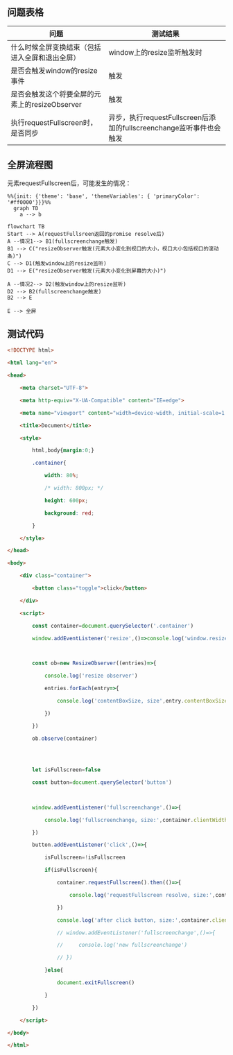 ## 问题表格
| 问题                                           | 测试结果 |
| ---------------------------------------------- | -------- |
| 什么时候全屏变换结束（包括进入全屏和退出全屏）                           |   window上的resize监听触发时       |
| 是否会触发window的resize事件                   | 触发     |
| 是否会触发这个将要全屏的元素上的resizeObserver | 触发     |
| 执行requestFullscreen时，是否同步                                               |    异步，执行requestFullscreen后添加的fullscreenchange监听事件也会触发      |

## 全屏流程图
元素requestFullscreen后，可能发生的情况：

```mermaid
%%{init: {'theme': 'base', 'themeVariables': { 'primaryColor': '#ff0000'}}}%%
  graph TD
    a --> b
```

```mermaid
flowchart TB
Start --> A(requestFullsreen返回的promise resolve后)
A --情况1--> B1(fullscreenchange触发)
B1 --> C("resizeObserver触发(元素大小变化到视口的大小，视口大小包括视口的滚动条)")
C --> D1(触发window上的resize监听)
D1 --> E("resizeObserver触发(元素大小变化到屏幕的大小)")

A --情况2--> D2(触发window上的resize监听)
D2 --> B2(fullscreenchange触发)
B2 --> E

E --> 全屏
```

## 测试代码
```html
<!DOCTYPE html>

<html lang="en">

<head>

    <meta charset="UTF-8">

    <meta http-equiv="X-UA-Compatible" content="IE=edge">

    <meta name="viewport" content="width=device-width, initial-scale=1.0">

    <title>Document</title>

    <style>

        html,body{margin:0;}

        .container{

            width: 80%;

            /* width: 800px; */

            height: 600px;

            background: red;

        }

    </style>

</head>

<body>

    <div class="container">

        <button class="toggle">click</button>

    </div>

    <script>

        const container=document.querySelector('.container')

        window.addEventListener('resize',()=>console.log('window.resize, size:',container.clientWidth,'*',container.clientHeight))

  

        const ob=new ResizeObserver((entries)=>{

            console.log('resize observer')

            entries.forEach(entry=>{

                console.log('contentBoxSize, size',entry.contentBoxSize[0].inlineSize,'*',entry.contentBoxSize[0].blockSize)

            })

        })

        ob.observe(container)

  
  

        let isFullscreen=false

        const button=document.querySelector('button')

  

        window.addEventListener('fullscreenchange',()=>{

            console.log('fullscreenchange, size:',container.clientWidth,'*',container.clientHeight)

        })

        button.addEventListener('click',()=>{

            isFullscreen=!isFullscreen

            if(isFullscreen){

                container.requestFullscreen().then(()=>{

                    console.log('requestFullscreen resolve, size:',container.clientWidth,'*',container.clientHeight)

                })

                console.log('after click button, size:',container.clientWidth,'*',container.clientHeight)

                // window.addEventListener('fullscreenchange',()=>{

                //     console.log('new fullscreenchange')

                // })

            }else{

                document.exitFullscreen()

            }

        })

    </script>

</body>

</html>
```